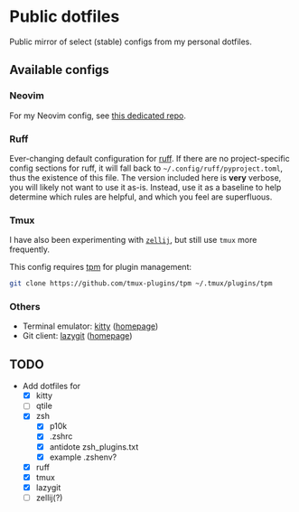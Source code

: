 # Public dotfiles

Public mirror of select (stable) configs from my personal dotfiles.

## Available configs

### Neovim

For my Neovim config, see [this dedicated repo](https://github.com/sventec/nvim).

### Ruff

Ever-changing default configuration for [ruff](https://docs.astral.sh/ruff/).
If there are no project-specific config sections for ruff, it will fall back to
`~/.config/ruff/pyproject.toml`, thus the existence of this file. The version
included here is **very** verbose, you will likely not want to
use it as-is. Instead, use it as a baseline to help determine which rules are
helpful, and which you feel are superfluous.

### Tmux

I have also been experimenting with [`zellij`](https://zellij.dev/), but still use `tmux` more frequently.

This config requires [tpm](https://github.com/tmux-plugins/tpm#installation) for plugin management:

```bash
git clone https://github.com/tmux-plugins/tpm ~/.tmux/plugins/tpm
```

### Others

- Terminal emulator: [kitty](./.config/kitty/kitty.conf) ([homepage](https://sw.kovidgoyal.net/kitty/))
- Git client: [lazygit](./.config/lazygit/config.yml) ([homepage](https://github.com/jesseduffield/lazygit))

## TODO

- Add dotfiles for
  - [x] kitty
  - [ ] qtile
  - [x] zsh
    - [x] p10k
    - [x] .zshrc
    - [x] antidote zsh_plugins.txt
    - [x] example .zshenv?
  - [x] ruff
  - [x] tmux
  - [x] lazygit
  - [ ] zellij(?)
